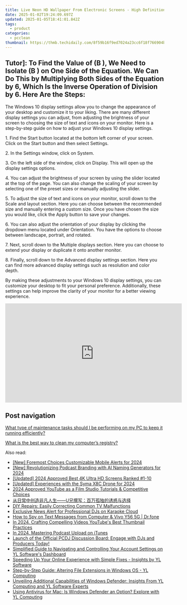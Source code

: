 ```yaml
---
title: Live Neon HD Wallpaper From Electronic Screens - High Definition by YL Computing
date: 2025-01-02T19:24:09.697Z
updated: 2025-01-05T18:41:01.842Z
tags:
  - product
categories:
  - pcclean
thumbnail: https://thmb.techidaily.com/8f59b16f9ed7024a23cc6f18f766904b6f418e4c5b8df6a84d93cf668a943550.jpg
---
```


## Tutor]: To Find the Value of \(B \), We Need to Isolate \(B \) on One Side of the Equation. We Can Do This by Multiplying Both Sides of the Equation by 6, Which Is the Inverse Operation of Division by 6. Here Are the Steps:

The Windows 10 display settings allow you to change the appearance of your desktop and customize it to your liking. There are many different display settings you can adjust, from adjusting the brightness of your screen to choosing the size of text and icons on your monitor. Here is a step-by-step guide on how to adjust your Windows 10 display settings. 

1\. Find the Start button located at the bottom left corner of your screen. Click on the Start button and then select Settings.

2\. In the Settings window, click on System.

3\. On the left side of the window, click on Display. This will open up the display settings options. 

4\. You can adjust the brightness of your screen by using the slider located at the top of the page. You can also change the scaling of your screen by selecting one of the preset sizes or manually adjusting the slider.

5\. To adjust the size of text and icons on your monitor, scroll down to the Scale and layout section. Here you can choose between the recommended size and manually entering a custom size. Once you have chosen the size you would like, click the Apply button to save your changes.

6\. You can also adjust the orientation of your display by clicking the dropdown menu located under Orientation. You have the options to choose between landscape, portrait, and rotated.

7\. Next, scroll down to the Multiple displays section. Here you can choose to extend your display or duplicate it onto another monitor.

8\. Finally, scroll down to the Advanced display settings section. Here you can find more advanced display settings such as resolution and color depth. 

By making these adjustments to your Windows 10 display settings, you can customize your desktop to fit your personal preference. Additionally, these settings can help improve the clarity of your monitor for a better viewing experience.

<!-- affiliate ads begin -->
<iframe width="560" height="315" src="https://www.youtube.com/embed/T-ssCD10v2M?si=WVWGNayUiCAkMZzZ" title="YouTube video player" frameborder="0" allow="accelerometer; autoplay; clipboard-write; encrypted-media; gyroscope; picture-in-picture; web-share" referrerpolicy="strict-origin-when-cross-origin" allowfullscreen></iframe>
<!-- affiliate ads end -->

## Post navigation

[What type of maintenance tasks should I be performing on my PC to keep it running efficiently?](https://tools.techidaily.com/pcclean/products/)

[What is the best way to clean my computer’s registry?](https://tools.techidaily.com/pcclean/products/)

<ins class="adsbygoogle"
     style="display:block"
     data-ad-format="autorelaxed"
     data-ad-client="ca-pub-7571918770474297"
     data-ad-slot="1223367746"></ins>

<ins class="adsbygoogle"
     style="display:block"
     data-ad-client="ca-pub-7571918770474297"
     data-ad-slot="8358498916"
     data-ad-format="auto"
     data-full-width-responsive="true"></ins>

<span class="atpl-alsoreadstyle">Also read:</span>
<div><ul>
<li><a href="https://article-knowledge.techidaily.com/new-foremost-choices-customizable-mobile-alerts-for-2024/"><u>[New] Foremost Choices Customizable Mobile Alerts for 2024</u></a></li>
<li><a href="https://fox-boxes.techidaily.com/new-revolutionizing-podcast-branding-with-ai-naming-generators-for-2024/"><u>[New] Revolutionizing Podcast Branding with AI Naming Generators for 2024</u></a></li>
<li><a href="https://fox-helps.techidaily.com/updated-2024-approved-best-4k-ultra-hd-screens-ranked-1-10/"><u>[Updated] 2024 Approved Best 4K Ultra HD Screens Ranked #1-10</u></a></li>
<li><a href="https://fox-direct.techidaily.com/updated-experiences-with-the-syma-x8c-drone-for-2024/"><u>[Updated] Experiences with the Syma X8C Drone for 2024</u></a></li>
<li><a href="https://youtube-webster.techidaily.com/approved-youtube-as-a-film-studio-tutorials-and-competitive-choices/"><u>2024 Approved YouTube as a Film Studio Tutorials & Competitive Choices</u></a></li>
<li><a href="https://discover-bits.techidaily.com/u/"><u>从日常中创造非凡人生——U兄撰写：百万孤独的诱惑与选择</u></a></li>
<li><a href="https://techtrends.techidaily.com/diy-repairs-easily-correcting-common-tv-malfunctions/"><u>DIY Repairs: Easily Correcting Common TV Malfunctions</u></a></li>
<li><a href="https://discover-bits.techidaily.com/exclusive-news-alert-for-professional-djs-on-karaoke-cloud/"><u>Exclusive News Alert for Professional DJs on Karaoke Cloud</u></a></li>
<li><a href="https://android-location-track.techidaily.com/how-to-spy-on-text-messages-from-computer-and-vivo-y56-5g-drfone-by-drfone-virtual-android/"><u>How to Spy on Text Messages from Computer & Vivo Y56 5G | Dr.fone</u></a></li>
<li><a href="https://youtube-lab.techidaily.com/24-crafting-compelling-videos-youtubes-best-thumbnail-practices/"><u>In 2024, Crafting Compelling Videos YouTube's Best Thumbnail Practices</u></a></li>
<li><a href="https://extra-support.techidaily.com/in-2024-mastering-podcast-upload-on-itunes/"><u>In 2024, Mastering Podcast Upload on iTunes</u></a></li>
<li><a href="https://discover-bits.techidaily.com/launch-of-the-official-pcdj-discussion-board-engage-with-djs-and-producers-today/"><u>Launch of the Official PCDJ Discussion Board: Engage with DJs and Producers Today!</u></a></li>
<li><a href="https://discover-bits.techidaily.com/simplified-guide-to-navigating-and-controlling-your-account-settings-on-yl-softwares-dashboard/"><u>Simplified Guide to Navigating and Controlling Your Account Settings on YL Software's Dashboard</u></a></li>
<li><a href="https://discover-bits.techidaily.com/speeding-up-your-online-experience-with-simple-fixes-insights-by-yl-software/"><u>Speeding Up Your Online Experience with Simple Fixes - Insights by YL Software</u></a></li>
<li><a href="https://discover-bits.techidaily.com/step-by-step-guide-altering-file-extensions-in-windows-os-yl-computing/"><u>Step-by-Step Guide: Altering File Extensions in Windows OS - YL Computing</u></a></li>
<li><a href="https://discover-bits.techidaily.com/unveiling-additional-capabilities-of-windows-defender-insights-from-yl-computing-and-yl-software-experts/"><u>Unveiling Additional Capabilities of Windows Defender: Insights From YL Computing and YL Software Experts</u></a></li>
<li><a href="https://discover-bits.techidaily.com/using-antivirus-for-mac-is-windows-defender-an-option-explore-with-yl-computing/"><u>Using Antivirus for Mac: Is Windows Defender an Option? Explore with YL Computing</u></a></li>
</ul></div>

